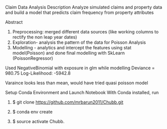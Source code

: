 Claim Data Analysis
Description
Analyze simulated claims and property data and build a model that predicts claim frequency from property attributes

Abstract
 1) Preprocessing: merged different data sources (like working columns to rectify the non leap year dates)
 2) Exploration- analysis the pattern of the data for Poisson Analysis 
 3) Modelling - analytics and intercept the features using stat model(Poisson) and done final modelling with SkLearn (PoissonRegressor)

Used NegativeBinomial with exposure in glm while modelling
Deviance = 980.75
Log-Likelihood: -5942.8

Varaince looks less than mean, would have tried quasi  poisson model 

Setup Conda Environment and Launch Notebook With Conda installed, run

1) $ git clone https://github.com/mrbarun2011/Chubb.git

2) $ conda env create
3) $ source activate Chubb.

